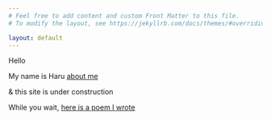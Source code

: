 ```yaml
---
# Feel free to add content and custom Front Matter to this file.
# To modify the layout, see https://jekyllrb.com/docs/themes/#overriding-theme-defaults

layout: default
---
```


Hello

My name is Haru [about me](https://hxxru.github.io/about)

& this site is under construction

While you wait, [here is a poem I wrote](https://hxxru.github.io/poetry.html)

